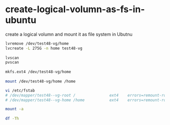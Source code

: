 # create-logical-volumn-as-fs-in-ubuntu
create a logical volumn and mount it as file system in Ubutnu


```bash
lvremove /dev/test48-vg/home 
lvcreate -L 275G -n home test48-vg
  
lvscan
pvscan
  
mkfs.ext4 /dev/test48-vg/home
  
mount /dev/test48-vg/home /home

vi /etc/fstab 
# /dev/mapper/test48--vg-root /               ext4    errors=remount-ro 0       1
# /dev/mapper/test48--vg-home /home           ext4    errors=remount-ro 0       1

mount -a
  
df -Th

  ```
